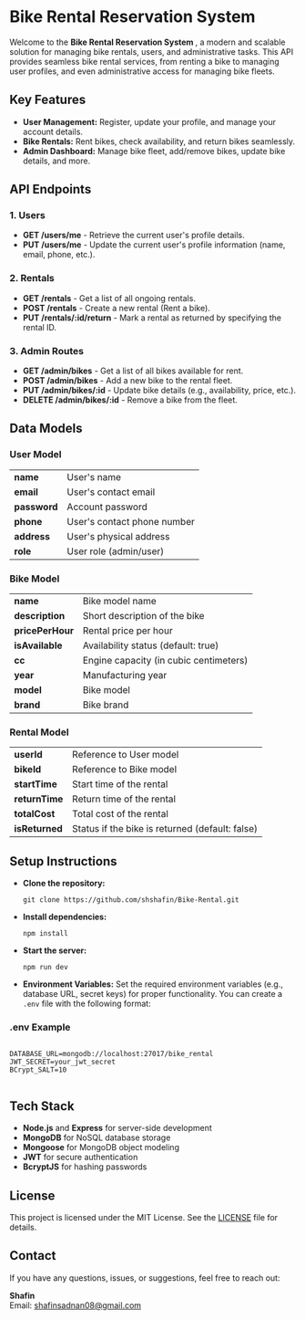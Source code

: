 <!DOCTYPE html>
<html lang="en">
<head>
    <meta charset="UTF-8">
    <meta name="viewport" content="width=device-width, initial-scale=1.0">
    
</head>
<body>
    <h1>Bike Rental Reservation System</h1>
    <p>Welcome to the <strong>Bike Rental Reservation System </strong>, a modern and scalable solution for managing bike rentals, users, and administrative tasks. This API provides seamless bike rental services, from renting a bike to managing user profiles, and even administrative access for managing bike fleets.</p>
    <h2>Key Features</h2>
    <ul>
        <li><strong>User Management:</strong> Register, update your profile, and manage your account details.</li>
        <li><strong>Bike Rentals:</strong> Rent bikes, check availability, and return bikes seamlessly.</li>
        <li><strong>Admin Dashboard:</strong> Manage bike fleet, add/remove bikes, update bike details, and more.</li>
    </ul>
    <h2>API Endpoints</h2>
    <h3>1. Users</h3>
    <ul>
        <li><strong>GET /users/me</strong> - Retrieve the current user's profile details.</li>
        <li><strong>PUT /users/me</strong> - Update the current user's profile information (name, email, phone, etc.).</li>
    </ul>
    <h3>2. Rentals</h3>
    <ul>
        <li><strong>GET /rentals</strong> - Get a list of all ongoing rentals.</li>
        <li><strong>POST /rentals</strong> - Create a new rental (Rent a bike).</li>
        <li><strong>PUT /rentals/:id/return</strong> - Mark a rental as returned by specifying the rental ID.</li>
    </ul>
    <h3>3. Admin Routes</h3>
    <ul>
        <li><strong>GET /admin/bikes</strong> - Get a list of all bikes available for rent.</li>
        <li><strong>POST /admin/bikes</strong> - Add a new bike to the rental fleet.</li>
        <li><strong>PUT /admin/bikes/:id</strong> - Update bike details (e.g., availability, price, etc.).</li>
        <li><strong>DELETE /admin/bikes/:id</strong> - Remove a bike from the fleet.</li>
    </ul>
    <h2>Data Models</h2>
    <h3>User Model</h3>
    <table>
        <tr>
            <td><strong>name</strong></td>
            <td>User's name</td>
        </tr>
        <tr>
            <td><strong>email</strong></td>
            <td>User's contact email</td>
        </tr>
        <tr>
            <td><strong>password</strong></td>
            <td>Account password</td>
        </tr>
        <tr>
            <td><strong>phone</strong></td>
            <td>User's contact phone number</td>
        </tr>
        <tr>
            <td><strong>address</strong></td>
            <td>User's physical address</td>
        </tr>
        <tr>
            <td><strong>role</strong></td>
            <td>User role (admin/user)</td>
        </tr>
    </table>
    <h3>Bike Model</h3>
    <table>
        <tr>
            <td><strong>name</strong></td>
            <td>Bike model name</td>
        </tr>
        <tr>
            <td><strong>description</strong></td>
            <td>Short description of the bike</td>
        </tr>
        <tr>
            <td><strong>pricePerHour</strong></td>
            <td>Rental price per hour</td>
        </tr>
        <tr>
            <td><strong>isAvailable</strong></td>
            <td>Availability status (default: true)</td>
        </tr>
        <tr>
            <td><strong>cc</strong></td>
            <td>Engine capacity (in cubic centimeters)</td>
        </tr>
        <tr>
            <td><strong>year</strong></td>
            <td>Manufacturing year</td>
        </tr>
        <tr>
            <td><strong>model</strong></td>
            <td>Bike model</td>
        </tr>
        <tr>
            <td><strong>brand</strong></td>
            <td>Bike brand</td>
        </tr>
    </table>
    <h3>Rental Model</h3>
    <table>
        <tr>
            <td><strong>userId</strong></td>
            <td>Reference to User model</td>
        </tr>
        <tr>
            <td><strong>bikeId</strong></td>
            <td>Reference to Bike model</td>
        </tr>
        <tr>
            <td><strong>startTime</strong></td>
            <td>Start time of the rental</td>
        </tr>
        <tr>
            <td><strong>returnTime</strong></td>
            <td>Return time of the rental</td>
        </tr>
        <tr>
            <td><strong>totalCost</strong></td>
            <td>Total cost of the rental</td>
        </tr>
        <tr>
            <td><strong>isReturned</strong></td>
            <td>Status if the bike is returned (default: false)</td>
        </tr>
    </table>
    <h2>Setup Instructions</h2>
    <ul>
        <li><strong>Clone the repository:</strong>
            <pre><code>git clone https://github.com/shshafin/Bike-Rental.git</code></pre>
        </li>
        <li><strong>Install dependencies:</strong>
            <pre><code>npm install</code></pre>
        </li>
        <li><strong>Start the server:</strong>
            <pre><code>npm run dev</code></pre>
        </li>
        <li><strong>Environment Variables:</strong> Set the required environment variables (e.g., database URL, secret keys) for proper functionality. You can create a <code>.env</code> file with the following format:</li>
    </ul>
    <h3>.env Example</h3>
    <pre><code>
DATABASE_URL=mongodb://localhost:27017/bike_rental
JWT_SECRET=your_jwt_secret
BCrypt_SALT=10
    </code></pre>
    <h2>Tech Stack</h2>
    <ul>
        <li><strong>Node.js</strong> and <strong>Express</strong> for server-side development</li>
        <li><strong>MongoDB</strong> for NoSQL database storage</li>
        <li><strong>Mongoose</strong> for MongoDB object modeling</li>
        <li><strong>JWT</strong> for secure authentication</li>
        <li><strong>BcryptJS</strong> for hashing passwords</li>
    </ul>
    <h2>License</h2>
    <p>This project is licensed under the MIT License. See the <a href="LICENSE">LICENSE</a> file for details.</p>
    <h2>Contact</h2>
    <p>If you have any questions, issues, or suggestions, feel free to reach out:</p>
    <p><strong>Shafin</strong><br>Email: <a href="mailto:shafinsadnan08@gmail.com">shafinsadnan08@gmail.com</a></p>

</body>
</html>
